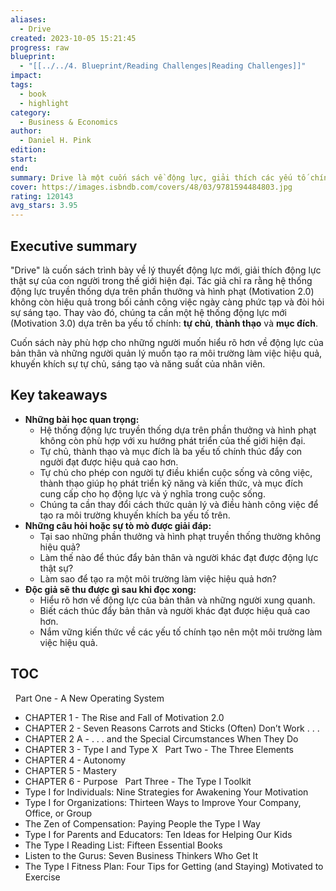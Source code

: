 ```yaml
---
aliases:
  - Drive
created: 2023-10-05 15:21:45
progress: raw
blueprint:
  - "[[../../4. Blueprint/Reading Challenges|Reading Challenges]]"
impact: 
tags:
  - book
  - highlight
category:
  - Business & Economics
author:
  - Daniel H. Pink
edition: 
start: 
end: 
summary: Drive là một cuốn sách về động lực, giải thích các yếu tố chính thúc đẩy con người hành động. Nó cho rằng cách thức truyền thống sử dụng phần thưởng và hình phạt không còn phù hợp trong thế giới hiện đại và cần được thay thế bằng một hệ thống mới dựa trên tự chủ, thành thạo và mục đích.
cover: https://images.isbndb.com/covers/48/03/9781594484803.jpg
rating: 120143
avg_stars: 3.95
---
```



## Executive summary

"Drive" là cuốn sách trình bày về lý thuyết động lực mới, giải thích động lực thật sự của con người trong thế giới hiện đại.  Tác giả chỉ ra rằng hệ thống động lực truyền thống dựa trên phần thưởng và hình phạt (Motivation 2.0) không còn hiệu quả trong bối cảnh công việc ngày càng phức tạp và đòi hỏi sự sáng tạo. Thay vào đó, chúng ta cần một hệ thống động lực mới (Motivation 3.0) dựa trên ba yếu tố chính: **tự chủ**, **thành thạo** và **mục đích**. 

Cuốn sách này phù hợp cho những người muốn hiểu rõ hơn về động lực của bản thân và những người quản lý muốn tạo ra môi trường làm việc hiệu quả, khuyến khích sự tự chủ, sáng tạo và năng suất của nhân viên.

## Key takeaways

* **Những bài học quan trọng:**
    * Hệ thống động lực truyền thống dựa trên phần thưởng và hình phạt không còn phù hợp với xu hướng phát triển của thế giới hiện đại.
    * Tự chủ, thành thạo và mục đích là ba yếu tố chính thúc đẩy con người đạt được hiệu quả cao hơn.
    * Tự chủ cho phép con người tự điều khiển cuộc sống và công việc,  thành thạo giúp họ phát triển kỹ năng và kiến thức,  và mục đích  cung cấp cho họ động lực và ý nghĩa trong cuộc sống.
    * Chúng ta cần thay đổi cách thức quản lý và điều hành công việc để tạo ra môi trường khuyến khích ba yếu tố trên.
* **Những câu hỏi hoặc sự tò mò được giải đáp:**
    * Tại sao những phần thưởng và hình phạt truyền thống thường không hiệu quả?
    * Làm thế nào để thúc đẩy bản thân và người khác đạt được động lực thật sự?
    * Làm sao để tạo ra một môi trường làm việc hiệu quả hơn?
* **Độc giả sẽ thu được gì sau khi đọc xong:**
    * Hiểu rõ hơn về động lực của bản thân và những người xung quanh.
    * Biết cách thúc đẩy bản thân và người khác đạt được hiệu quả cao hơn.
    * Nắm vững kiến thức về các yếu tố chính tạo nên một môi trường làm việc hiệu quả.


## TOC
 
Part One - A New Operating System
- CHAPTER 1 - The Rise and Fall of Motivation 2.0
- CHAPTER 2 - Seven Reasons Carrots and Sticks (Often) Don’t Work . . .
- CHAPTER 2 A - . . . and the Special Circumstances When They Do
- CHAPTER 3 - Type I and Type X
 
Part Two - The Three Elements
- CHAPTER 4 - Autonomy
- CHAPTER 5 - Mastery
- CHAPTER 6 - Purpose
 
Part Three - The Type I Toolkit
- Type I for Individuals: Nine Strategies for Awakening Your Motivation
- Type I for Organizations: Thirteen Ways to Improve Your Company, Office, or Group
- The Zen of Compensation: Paying People the Type I Way
- Type I for Parents and Educators: Ten Ideas for Helping Our Kids
- The Type I Reading List: Fifteen Essential Books
- Listen to the Gurus: Seven Business Thinkers Who Get It
- The Type I Fitness Plan: Four Tips for Getting (and Staying) Motivated to Exercise

